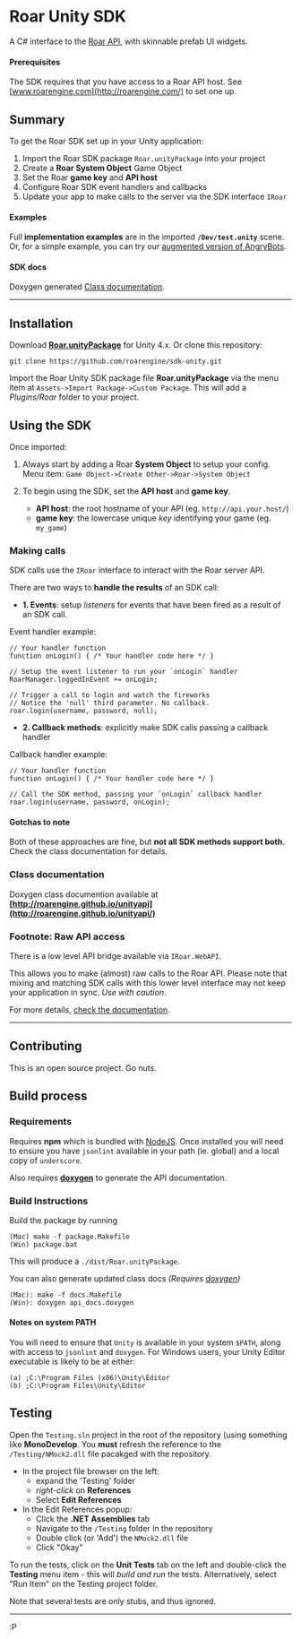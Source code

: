 # Roar Unity SDK

A C# interface to the [Roar API](http://roarengine.github.io/webapi/), with skinnable prefab UI widgets.


#### Prerequisites
The SDK requires that you have access to a Roar API host. See [www.roarengine.com](http://roarengine.com/) to set one up.

## Summary

To get the Roar SDK set up in your Unity application:

1. Import the Roar SDK package `Roar.unityPackage` into your project
2. Create a **Roar System Object** Game Object
3. Set the Roar **game key** and **API host**
4. Configure Roar SDK event handlers and callbacks
5. Update your app to make calls to the server via the SDK interface `IRoar`

#### Examples
Full **implementation examples** are in the imported **`/Dev/test.unity`** scene. Or, for a simple example, you can try our [augmented version of AngryBots](https://github.com/roarengine/angrybots).

#### SDK docs
Doxygen generated [Class documentation](http://roarengine.github.io/unityapi/).

---

## Installation
Download **[Roar.unityPackage](https://github.com/roarengine/sdk-unity/raw/master/Roar.unityPackage)** for Unity 4.x. Or clone this repository:

    git clone https://github.com/roarengine/sdk-unity.git

Import the Roar Unity SDK package file **Roar.unityPackage** via the menu item at `Assets->Import Package->Custom Package`. This will add a *Plugins/Roar* folder to your project.




## Using the SDK

Once imported:


1. Always start by adding a Roar **System Object** to setup your config. Menu item:
`Game Object->Create Other->Roar->System Object`

2. To begin using the SDK, set the **API host** and **game key**.
    - **API host**: the root hostname of your API (eg. `http://api.your.host/`)
    - **game key**: the lowercase unique *key* identifying your game (eg. `my_game`)


### Making calls
SDK calls use the `IRoar` interface to interact with the Roar server API.

There are two ways to **handle the results** of an SDK call:

- **1. Events**: setup *listeners* for events that have been fired as a result of an SDK call.

Event handler example:

    // Your handler function
    function onLogin() { /* Your handler code here */ }

    // Setup the event listener to run your `onLogin` handler
    RoarManager.loggedInEvent += onLogin;

    // Trigger a call to login and watch the fireworks
    // Notice the 'null' third parameter. No callback.
    roar.login(username, password, null);

- **2. Callback methods**: explicitly make SDK calls passing a callback handler

Callback handler example:

    // Your handler function
    function onLogin() { /* Your handler code here */ }

    // Call the SDK method, passing your `onLogin` callback handler
    roar.login(username, password, onLogin);

#### Gotchas to note
Both of these approaches are fine, but **not all SDK methods support both**. Check the class documentation for details.

### Class documentation
Doxygen class documention available at **[http://roarengine.github.io/unityapi](http://roarengine.github.io/unityapi/)**


### Footnote: Raw API access
There is a low level API bridge available via `IRoar.WebAPI`.

This allows you to make (almost) raw calls to the Roar API. Please note that mixing and matching SDK calls with this lower level interface may not keep your application in sync. *Use with caution*.

For more details, [check the documentation](http://roarengine.github.io/unityapi/#unity_sdk_vs_web_api).


---

## Contributing
This is an open source project. Go nuts.

## Build process

### Requirements
Requires **npm** which is bundled with [NodeJS](http://nodejs.org/download/). Once installed you will need to ensure you have `jsonlint` available in your path (ie. global) and a local copy of `underscore`.

Also requires **[doxygen](http://www.stack.nl/~dimitri/doxygen/download.html)** to generate the API documentation.

### Build Instructions
Build the package by running

    (Mac) make -f package.Makefile
    (Win) package.bat

This will produce a `./dist/Roar.unityPackage`.

You can also generate updated class docs *(Requires [doxygen](http://www.stack.nl/~dimitri/doxygen/download.html))*

    (Mac): make -f docs.Makefile
    (Win): doxygen api_docs.doxygen

#### Notes on system PATH
You will need to ensure that `Unity` is available in your system `$PATH`, along with access to `jsonlint` and `doxygen`. For Windows users, your Unity Editor executable is likely to be at either:

    (a) ;C:\Program Files (x86)\Unity\Editor
    (b) ;C:\Program Files\Unity\Editor


## Testing
Open the `Testing.sln` project in the root of the repository (using something like **MonoDevelop**. You **must** refresh the reference to the `/Testing/NMock2.dll` file pacakged with the repository.

- In the project file browser on the left:
    - expand the 'Testing' folder
    - *right-click* on **References**
    - Select **Edit References**
- In the Edit References popup:
    - Click the **.NET Assemblies** tab
    - Navigate to the `/Testing` folder in the repository
    - Double click (or 'Add') the `NMock2.dll` file
    - Click "Okay"

To run the tests, click on the **Unit Tests** tab on the left and double-click the **Testing** menu item - this will *build and run* the tests. Alternatively, select "Run Item" on the Testing project folder.

Note that several tests are only stubs, and thus ignored.

---

:P
